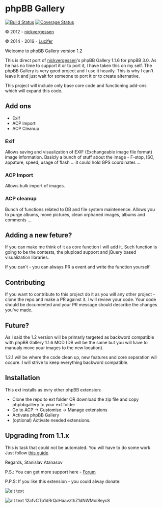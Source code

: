 # phpBB Gallery

[![Build Status](https://travis-ci.org/satanasov/phpbbgallery.svg?branch=master)](https://travis-ci.org/satanasov/phpbbgallery) [![Coverage Status](https://coveralls.io/repos/satanasov/phpbbgallery/badge.svg?branch=master&service=github)](https://coveralls.io/github/satanasov/phpbbgallery?branch=master)

© 2012 - [nickvergessen](http://www.flying-bits.org)

© 2014 - 2016 - [Lucifer](http://www.anavaro.com)

Welcome to phpBB Gallery version 1.2

This is direct port of [nickvergessen](https://github.com/nickvergessen)'s phpBB Gallery 1.1.6 for phpBB 3.0. As he has no time to support it or to port it, I have taken this on my self. The phpBB Gallery is very good project and I use it heavily. This is why I can't leave it and just wait for someone to port it or to create alternative.

This project will include only base core code and functioning add-ons which will expand this code.

## Add ons
 - Exif
 - ACP Import
 - ACP Cleanup

### Exif

Allows saving and visualization of EXIF (Exchangeable image file format) image information. Basicly a bunch of stuff about the image - F-stop, ISO, appature, speed, usage of flash ... it could hold GPS coordinates ...

### ACP Import

Allows bulk import of images.

### ACP cleanup

Bunch of functions related to DB and file system maintenence. Allows you to purge albums, move pictures, clean orphaned images, albums and comments ...

## Adding a new feture?

If you can make me think of it as core function I will add it. Such function is going to be the contests, the plupload support and jQuery based visualization libraries.

If you can't - you can always PR a event and write the function yourself.

## Contributing

If you want to contribute to this project do it as you will any other project - clone the repo and make a PR against it. I will review your code. Your code should be documented and your PR message should describe the changes you've made.

## Future?

As I said the 1.2 version will be primarly targeted as backword compatible with phpBB Gallery 1.1.6 MOD (DB will be the same but you will have to manualy move your images to the new location).

1.2.1 will be where the code clean up, new features and core separation will occure. I will strive to keep everything backword compatible.

## Installation

This ext installs as evry other phpBB extension:

 - Clone the repo to ext folder OR download the zip file and copy phpbbgallery to your ext folder
 - Go to ACP -> Customise -> Manage extensions
 - Activate phpBB Gallery
 - (optional) Activate needed extensions.

## Upgrading from 1.1.x

This is task that could not be automated. You will have to do some work. Just follow [this guide](lab.anavaro.com/forum/viewtopic.php?f=4&t=4).

Regards,
Stanislav Atanasov

P.S.: You can get more support here - [Forum](http://lab.anavaro.com/forum/viewforum.php?f=4)

P.P.S: If you like this extension - you could alway donate:

[![alt text](http://lab.anavaro.com/forum/images/btn_donate_LG.gif)](https://www.paypal.com/cgi-bin/webscr?cmd=_s-xclick&hosted_button_id=3JQ8HDK6Y7A2N)

![alt text](http://www.xe.com/themes/xe/images/symbols/xbt.gif) 12afvCTp1dRrQdHaavzthZ1dNWMoi8eyc8